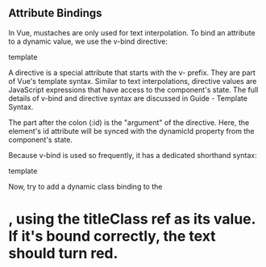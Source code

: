 ## Attribute Bindings

In Vue, mustaches are only used for text interpolation. To bind an attribute to a dynamic value, we use the v-bind directive:

template
<div v-bind:id="dynamicId"></div>
A directive is a special attribute that starts with the v- prefix. They are part of Vue's template syntax. Similar to text interpolations, directive values are JavaScript expressions that have access to the component's state. The full details of v-bind and directive syntax are discussed in Guide - Template Syntax.

The part after the colon (:id) is the "argument" of the directive. Here, the element's id attribute will be synced with the dynamicId property from the component's state.

Because v-bind is used so frequently, it has a dedicated shorthand syntax:

template
<div :id="dynamicId"></div>
Now, try to add a dynamic class binding to the <h1>, using the titleClass ref as its value. If it's bound correctly, the text should turn red.